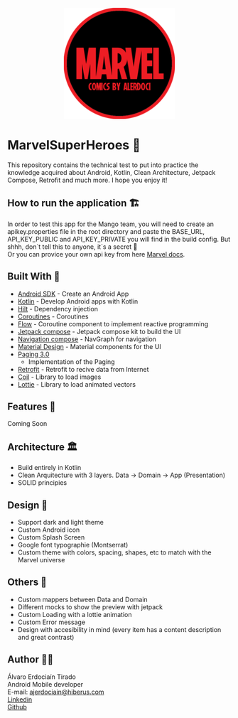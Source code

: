 <p align="center">    
    <img alt="Marvel App Logo" src="app/src/main/ic_launcher-playstore.png" width=250px/>    
</p>

# MarvelSuperHeroes 🦸‍

This repository contains the technical test to put into practice the knowledge acquired about
Android, Kotlin, Clean Architecture, Jetpack Compose, Retrofit and much more. I hope you enjoy it!

## How to run the application 🏗️

In order to test this app for the Mango team, you will need to create an apikey.properties file in
the root directory and paste the BASE_URL, API_KEY_PUBLIC and API_KEY_PRIVATE you will find in the
build config. But shhh, don´t tell this to anyone, it´s a secret 🤫  
Or you can provice your own api key from
here [Marvel docs](https://developer.marvel.com/documentation/getting_started).

## Built With 🔨

- [Android SDK](https://developer.android.com/) - Create an Android App
- [Kotlin](https://developer.android.com/kotlin) - Develop Android apps with Kotlin
- [Hilt](https://dagger.dev/hilt) - Dependency injection
- [Coroutines](https://kotlinlang.org/docs/coroutines-overview.html) - Coroutines
- [Flow](https://developer.android.com/kotlin/flow?hl=es-419/) - Coroutine component to implement
  reactive programming
- [Jetpack compose](https://developer.android.com/develop/ui/views/layout/declaring-layout) -
  Jetpack compose kit to build the UI
- [Navigation compose](https://developer.android.com/jetpack/compose/navigation?hl=es-419) -
  NavGraph for navigation
- [Material Design](https://m3.material.io/) - Material components for the UI
- [Paging 3.0](https://developer.android.com/topic/libraries/architecture/paging/v3-overview?hl=es-419)
  - Implementation of the Paging
- [Retrofit](https://square.github.io/retrofit/) - Retrofit to recive data from Internet
- [Coil](https://coil-kt.github.io/coil/) - Library to load images
- [Lottie](https://github.com/airbnb/lottie-android) - Library to load animated vectors

## Features 🧩

Coming Soon

## Architecture 🏛️

- Build entirely in Kotlin
- Clean Arquitecture with 3 layers. Data -> Domain -> App (Presentation)
- SOLID principies

## Design 🎨

- Support dark and light theme
- Custom Android icon
- Custom Splash Screen
- Google font typographie (Montserrat)
- Custom theme with colors, spacing, shapes, etc to match with the Marvel universe

## Others 👾

- Custom mappers between Data and Domain
- Different mocks to show the preview with jetpack
- Custom Loading with a lottie animation
- Custom Error message
- Design with accesibility in mind (every item has a content description and great contrast)

## Author 🧑‍💻

Álvaro Erdociaín Tirado  
Android Mobile developer  
E-mail: ajerdociain@hiberus.com  
[Linkedin](https://www.linkedin.com/in/alvaroerdociain)  
[Github](https://github.com/AlvaroErd?)
